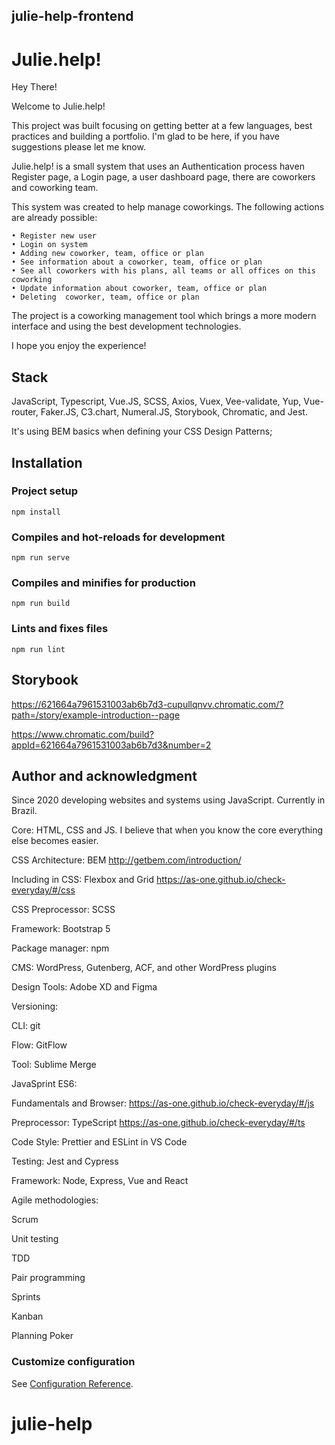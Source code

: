 ## julie-help-frontend

# Julie.help!


Hey There!

Welcome to Julie.help!

This project was built focusing on getting better at a few languages, best practices and building a portfolio.
I'm glad to be here, if you have suggestions please let me know.

Julie.help! is a small system that uses an Authentication process haven Register page, a Login page, a  user dashboard page, there are coworkers and coworking team.

This system was created to help manage coworkings. The following actions are already possible:

	• Register new user
	• Login on system
	• Adding new coworker, team, office or plan
	• See information about a coworker, team, office or plan
	• See all coworkers with his plans, all teams or all offices on this coworking
	• Update information about coworker, team, office or plan
	• Deleting  coworker, team, office or plan

The project is a coworking management tool which brings a more modern interface and using the best development technologies.

I hope you enjoy the experience!
<!-- ![image](https://user-images.githubusercontent.com/64810972/155802613-94cd3db4-b316-4b9c-a516-c66b29fa8fca.png) -->


## Stack

JavaScript, Typescript, Vue.JS, SCSS, Axios,  Vuex, Vee-validate, Yup, Vue-router,  Faker.JS, C3.chart, Numeral.JS, Storybook, Chromatic, and Jest.

It's using BEM basics when defining your CSS Design Patterns;

## Installation

### Project setup
```
npm install
```

### Compiles and hot-reloads for development
```
npm run serve
```

### Compiles and minifies for production
```
npm run build
```

### Lints and fixes files
```
npm run lint
```

## Storybook

https://621664a7961531003ab6b7d3-cupullqnvv.chromatic.com/?path=/story/example-introduction--page 

https://www.chromatic.com/build?appId=621664a7961531003ab6b7d3&number=2


## Author and acknowledgment

Since 2020 developing websites and systems using JavaScript. Currently in Brazil.

Core: HTML, CSS and JS. I believe that when you know the core everything else becomes easier.

CSS Architecture: BEM http://getbem.com/introduction/ 

Including in CSS: Flexbox and Grid https://as-one.github.io/check-everyday/#/css 

CSS Preprocessor: SCSS 

Framework: Bootstrap 5 

Package manager: npm 

CMS: WordPress, Gutenberg, ACF, and other WordPress plugins 

Design Tools: Adobe XD and Figma 


Versioning:

CLI: git

Flow: GitFlow

Tool: Sublime Merge 


JavaSprint ES6: 

Fundamentals and Browser: https://as-one.github.io/check-everyday/#/js 

Preprocessor: TypeScript https://as-one.github.io/check-everyday/#/ts 

Code Style: Prettier and ESLint in VS Code 

Testing: Jest and Cypress

Framework: Node, Express, Vue and React 


Agile methodologies:

Scrum

Unit testing

TDD

Pair programming

Sprints 

Kanban 

Planning Poker 

### Customize configuration
See [Configuration Reference](https://cli.vuejs.org/config/).
# julie-help
